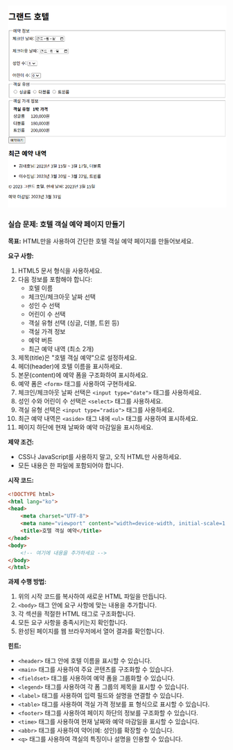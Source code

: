 ![result](./24-1.png)

### 실습 문제: 호텔 객실 예약 페이지 만들기

**목표:**
HTML만을 사용하여 간단한 호텔 객실 예약 페이지를 만들어보세요.

**요구 사항:**

1. HTML5 문서 형식을 사용하세요.
2. 다음 정보를 포함해야 합니다:
   - 호텔 이름
   - 체크인/체크아웃 날짜 선택
   - 성인 수 선택
   - 어린이 수 선택
   - 객실 유형 선택 (싱글, 더블, 트윈 등)
   - 객실 가격 정보
   - 예약 버튼
   - 최근 예약 내역 (최소 2개)
3. 제목(title)은 "호텔 객실 예약"으로 설정하세요.
4. 헤더(header)에 호텔 이름을 표시하세요.
5. 본문(content)에 예약 폼을 구조화하여 표시하세요.
6. 예약 폼은 `<form>` 태그를 사용하여 구현하세요.
7. 체크인/체크아웃 날짜 선택은 `<input type="date">` 태그를 사용하세요.
8. 성인 수와 어린이 수 선택은 `<select>` 태그를 사용하세요.
9. 객실 유형 선택은 `<input type="radio">` 태그를 사용하세요.
10. 최근 예약 내역은 `<aside>` 태그 내에 `<ul>` 태그를 사용하여 표시하세요.
11. 페이지 하단에 현재 날짜와 예약 마감일을 표시하세요.

**제약 조건:**
- CSS나 JavaScript를 사용하지 말고, 오직 HTML만 사용하세요.
- 모든 내용은 한 파일에 포함되어야 합니다.

**시작 코드:**
```html
<!DOCTYPE html>
<html lang="ko">
<head>
    <meta charset="UTF-8">
    <meta name="viewport" content="width=device-width, initial-scale=1.0">
    <title>호텔 객실 예약</title>
</head>
<body>
    <!-- 여기에 내용을 추가하세요 -->
</body>
</html>
```

**과제 수행 방법:**
1. 위의 시작 코드를 복사하여 새로운 HTML 파일을 만듭니다.
2. `<body>` 태그 안에 요구 사항에 맞는 내용을 추가합니다.
3. 각 섹션을 적절한 HTML 태그로 구조화합니다.
4. 모든 요구 사항을 충족시키는지 확인합니다.
5. 완성된 페이지를 웹 브라우저에서 열어 결과를 확인합니다.

**힌트:**
- `<header>` 태그 안에 호텔 이름을 표시할 수 있습니다.
- `<main>` 태그를 사용하여 주요 콘텐츠를 구조화할 수 있습니다.
- `<fieldset>` 태그를 사용하여 예약 폼을 그룹화할 수 있습니다.
- `<legend>` 태그를 사용하여 각 폼 그룹의 제목을 표시할 수 있습니다.
- `<label>` 태그를 사용하여 입력 필드와 설명을 연결할 수 있습니다.
- `<table>` 태그를 사용하여 객실 가격 정보를 표 형식으로 표시할 수 있습니다.
- `<footer>` 태그를 사용하여 페이지 하단의 정보를 구조화할 수 있습니다.
- `<time>` 태그를 사용하여 현재 날짜와 예약 마감일을 표시할 수 있습니다.
- `<abbr>` 태그를 사용하여 약어(예: 성인)를 확장할 수 있습니다.
- `<q>` 태그를 사용하여 객실의 특징이나 설명을 인용할 수 있습니다.